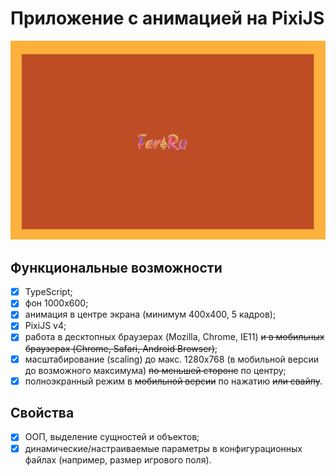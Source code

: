 # Приложение с анимацией на PixiJS

![Приложение с анимацией на PixiJS](images/github.png)

## Функциональные возможности
- [x] TypeScript;
- [x] фон 1000x600;
- [x] анимация в центре экрана (минимум 400x400, 5 кадров);
- [x] PixiJS v4;
- [x] работа в десктопных браузерах (Mozilla, Chrome, IE11) ~~и в мобильных браузерах (Chrome, Safari, Android Browser)~~;
- [x] масштабирование (scaling) до макс. 1280x768 (в мобильной версии до возможного максимума) ~~по меньшей стороне~~ по центру;
- [x] полноэкранный режим в ~~мобильной версии~~ по нажатию ~~или свайпу~~.

## Свойства
- [x] ООП, выделение сущностей и объектов;
- [x] динамические/настраиваемые параметры в конфигурационных файлах (например, размер игрового поля).